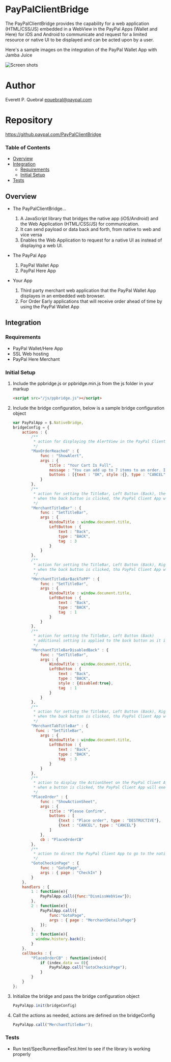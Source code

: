 PayPalClientBridge
==================

The PayPalClientBridge provides the capability for a web application (HTML/CSS/JS) embedded in a WebView in the PayPal Apps (Wallet and Here) for iOS and Android to communicate and request for a limited resource or native UI to be displayed and can be acted upon by a user.


Here's a sample images on the integration of the PayPal Wallet App with Jamba Juice

![Screen shots](https://raw.github.com/paypal/PayPalClientBridge/master/img/JambaJuice.png)


Author
======

  Everett P. Quebral <equebral@paypal.com>


Repository
==========

  https://github.paypal.com/PayPalClientBridge


### Table of Contents

- [Overview](#overview)
- [Integration](#integration)
	- [Requirements](#requirements)
	- [Initial Setup](#initial-setup)
- [Tests](#tests)



Overview
--------

* The PayPalClientBridge...
	1.  A JavaScript library that bridges the native app (iOS/Android) and the Web Application (HTML/CSS/JS) for communication.
	2.  It can send payload or data back and forth, from native to web and vice versa
	3.  Enables the Web Application to request for a native UI as instead of displaying a web UI.

* The PayPal App
	1.  PayPal Wallet App
	2.  PayPal Here App

* Your App
	1.  Third party merchant web application that the PayPal Wallet App displayes in an embedded web browser.
	2.  For Order Early applications that will receive order ahead of time by using the PayPal Wallet App


Integration
-----------

### Requirements

* PayPal Wallet/Here App
* SSL Web hosting
* PayPal Here Merchant


### Initial Setup

1. Include the ppbridge.js or ppbridge.min.js from the js folder in your markup

	```html
	<script src="/js/ppbridge.js"></script>
	```

2.  Include the bridge configuration, below is a sample bridge configuration object

	```js
	var PayPalApp = $.NativeBridge,
	bridgeConfig = {
		actions : {
			/**
			 * action for displaying the AlertView in the PayPal Client App
			 */
			"MaxOrderReached" : {
				func : "ShowAlert", 
				args : { 
					title : "Your Cart Is Full", 
					message : "You can add up to 7 items to an order. If you have more, please place another order for the remaining items.", 
					buttons : [{text : "OK", style :{}, type : "CANCEL" }]
				}
			},
			/**
			 * action for setting the TitleBar, Left Button (Back), the Right Button is disregarded because the PayPal Client App controls it
			 * when the back button is clicked, the PayPal Client App will call handler tag 3
			 */
			"MerchantTitleBar" : {
				func : "SetTitleBar",
				args : {
					WindowTitle : window.document.title,
					LeftButton : {
						text : "Back",
						type : "BACK",
						tag  : 3
					}
				}
			},
			/**
			 * action for setting the TitleBar, Left Button (Back), Right Button is disregarded because the PayPal Client App controls it.
			 * when the back button is clicked, tha PayPal Client App will call handler tag 1
			 */
			"MerchantTitleBarBackToPP" : {
				func : "SetTitleBar",
				args : {
					WindowTitle : window.document.title,
					LeftButton : {
						text : "Back",
						type : "BACK",
						tag  : 1
					}
				}
			},
			/**
			 * action for setting the TitleBar, Left Button (Back)
			 * additional setting is applied to the back button as it is disabled, it is being shown in PayPal Client App but not clickable
			 */
			"MerchantTitleBarDisabledBack" : {
				func : "SetTitleBar",
				args : {
					WindowTitle : window.document.title,
					LeftButton : {
						text : "Back",
						type : "BACK",
						style : {disabled:true},
						tag  : 1
					}
				}
			},
			/**
			 * action for setting the TitleBar, Left Button (Back), Right Button is disregarded because the PayPal Client App controls it.
			 * when the back button is clicked, tha PayPal Client App will call handler tag 3
			 */
			"MerchantTabTitleBar" : {
			  func : "SetTitleBar",
				args : {
					WindowTitle : window.document.title,
					LeftButton : {
						text : "Back",
						type : "BACK",
						tag  : 3
					}
				}
			},
			/**
			 * action to display the ActionSheet on the PayPal Client App
			 * when a button is clicked, the PayPal Client App will execute the callback handler function "PlaceOrderCB" in the callbacks object.
			 */
			"PlaceOrder" : {
				func : "ShowActionSheet",
				args : {
					title : "Please Confirm",
					buttons : [
						{text : "Place order", type : "DESTRUCTIVE"},
						{text : "CANCEL", type : "CANCEL"}
					]
				},
				cb : "PlaceOrderCB"
			},
			/**
			 * action to direct the PayPal Client App to go to the native page
			 */
			"GotoCheckinPage" : {
				func : "GotoPage",
				args : { page : "CheckIn" }
			}
		},
		handlers : {
			1 : function(e){
				PayPalApp.call({func:"DismissWebView"});
			},
			2 : function(e){
				PayPalApp.call({
					func:"GotoPage",
					args : { page : "MerchantDetailsPage"}
				});
			},
			3 : function(e){
			  window.history.back();
			}
		},
		callbacks : {
			"PlaceOrderCB" : function(index){
				if (index.data == 0){
					PayPalApp.call("GotoCheckinPage");
				}
			}
		}
	};
	```

3.  Initialize the bridge and pass the bridge configuration object

	```js
	PayPalApp.init(bridgeConfig)
	```

4.  Call the actions as needed, actions are defined on the bridgeConfig

	```js
	PayPalApp.call("MerchantTitleBar");
	```


### Tests

* Run test/SpecRunnerBaseTest.html to see if the library is working properly

